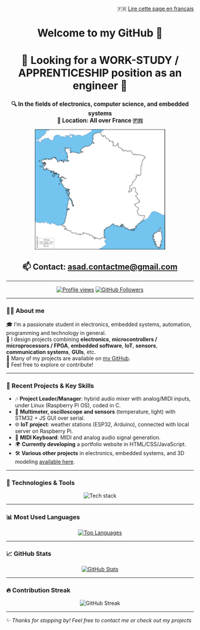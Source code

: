 <!--GitHub Profile - English Version -->

<p align="right">
  🇫🇷 <a href="README.md">Lire cette page en français</a>
</p>

<h1 align="center">Welcome to my GitHub 👋</h1>

<h1 align="center">🎯 Looking for a WORK-STUDY / APPRENTICESHIP position as an engineer 🎯</h1>

<h2 align="center" style="font-size: 1.1em;">
  🔍 In the fields of <strong>electronics</strong>, <strong>computer science</strong>, and <strong>embedded systems</strong><br>
  📍 Location: <strong>All over France</strong> 🇫🇷<br>
</h2>

<p align="center">
  <img src="/images.png" width="350px" alt="Map of France and Europe - Job search area"/>
</p>

<h2 align="center"> 📫 Contact: <a href="mailto:asad.contactme@gmail.com">asad.contactme@gmail.com</a></h2>

---

<p align="center">
  <a href="https://github.com/A-s-a-d"><img src="https://komarev.com/ghpvc/?username=A-s-a-d&style=flat-square&color=blue" alt="Profile views"/></a>
  <a href="https://github.com/A-s-a-d?tab=followers"><img src="https://img.shields.io/github/followers/A-s-a-d?label=Followers&style=flat-square&logo=github" alt="GitHub Followers"/></a>
</p>

---

### 👨‍💻 About me

🎓 I’m a passionate student in electronics, embedded systems, automation, programming and technology in general.  
📡 I design projects combining **electronics**, **microcontrollers / microprocessors / FPGA**, **embedded software**, **IoT**, **sensors**, **communication systems**, **GUIs**, etc.  
🔧 Many of my projects are available on [my GitHub](https://github.com/A-s-a-d?tab=repositories).  
💬 Feel free to explore or contribute!

---

### 🔨 Recent Projects & Key Skills

- 🎶 **Project Leader/Manager**: hybrid audio mixer with analog/MIDI inputs, under Linux (Raspberry Pi OS), coded in C.
- 🔌 **Multimeter, oscilloscope and sensors** (temperature, light) with STM32 + JS GUI over serial.
- 🌐 **IoT project**: weather stations (ESP32, Arduino), connected with local server on Raspberry Pi.
- 🎹 **MIDI Keyboard**: MIDI and analog audio signal generation.
- 🌍 **Currently developing** a portfolio website in HTML/CSS/JavaScript.
- 🛠️ **Various other projects** in electronics, embedded systems, and 3D modeling [available here](https://github.com/A-s-a-d?tab=repositories).

---

### 🧠 Technologies & Tools

<p align="center">
  <img src="https://skillicons.dev/icons?i=linux,debian,windows,raspberrypi,arduino,c,cpp,git,github,gitlab,anaconda,python,bash,cmake,js,html,css,wordpress,vscode,nodejs,discord,eclipse,gmail,matlab" alt="Tech stack"/>
</p>

---

### 📊 Most Used Languages

<p align="center">
  <a href="https://github.com/A-s-a-d/A-s-a-d">
    <img height="400em" src="https://github-readme-stats.vercel.app/api/top-langs/?username=A-s-a-d&layout=compact&langs_count=12&theme=dracula&hide=html" alt="Top Languages"/>
  </a>
</p>

---

### 📈 GitHub Stats

<p align="center">
  <a href="https://github.com/A-s-a-d/A-s-a-d">
    <img height="280em" src="https://github-readme-stats.vercel.app/api?username=A-s-a-d&show_icons=true&count_private=true&include_all_commits=true&line_height=27&theme=dracula" alt="GitHub Stats"/>
  </a>
</p>

---

### 🔥 Contribution Streak

<p align="center">
  <img height="280em" src="https://github-readme-streak-stats.herokuapp.com/?user=A-s-a-d&theme=dracula" alt="GitHub Streak"/>
</p>

---

✨ *Thanks for stopping by! Feel free to contact me or check out my projects*
